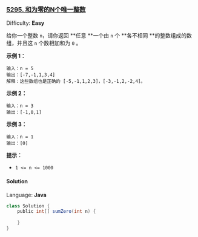 ### [5295\. 和为零的N个唯一整数](https://leetcode-cn.com/contest/weekly-contest-169/problems/find-n-unique-integers-sum-up-to-zero/)

Difficulty: **Easy**

给你一个整数 `n`，请你返回 **任意 **一个由 `n` 个 **各不相同 **的整数组成的数组，并且这 `n` 个数相加和为 `0` 。

**示例 1：**

```
输入：n = 5
输出：[-7,-1,1,3,4]
解释：这些数组也是正确的 [-5,-1,1,2,3]，[-3,-1,2,-2,4]。
```

**示例 2：**

```
输入：n = 3
输出：[-1,0,1]
```

**示例 3：**

```
输入：n = 1
输出：[0]
```

**提示：**

*   `1 <= n <= 1000`

#### Solution

Language: **Java**

```java
class Solution {
    public int[] sumZero(int n) {
        
    }
}
```